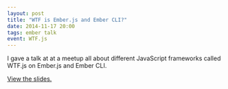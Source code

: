 ```yaml
---
layout: post
title: "WTF is Ember.js and Ember CLI?"
date: 2014-11-17 20:00
tags: ember talk
event: WTF.js
---
```


I gave a talk at at a meetup all about different JavaScript frameworks
called WTF.js on Ember.js and Ember CLI.

[View the slides.](http://www.brettchalupa.com/presentation-wtf-is-ember-js/)
